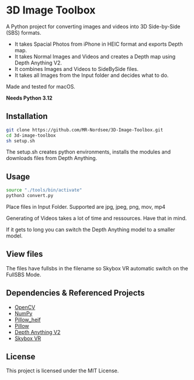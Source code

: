 # 3D Image Toolbox

A Python project for converting images and videos into 3D Side-by-Side (SBS) formats.

- It takes Spacial Photos from iPhone in HEIC format and exports Depth map.
- It takes Normal Images and Videos and creates a Depth map using Depth Anything V2.
- It combines Images and Videos to SideBySide files.
- It takes all Images from the Input folder and decides what to do. 

Made and tested for macOS.

**Needs Python 3.12**

## Installation

```bash
git clone https://github.com/MR-Nordsee/3D-Image-Toolbox.git
cd 3d-image-toolbox
sh setup.sh
```

The setup.sh creates python environments, installs the modules and downloads files from Depth Anything.

## Usage

```bash
source "./tools/bin/activate"
python3 convert.py
```

Place files in Input Folder.
Supported are jpg, jpeg, png, mov, mp4

Generating of Videos takes a lot of time and ressources. Have that in mind.

If it gets to long you can switch the Depth Anything model to a smaller model.

## View files

The files have fullsbs in the filename so Skybox VR automatic switch on the FullSBS Mode.

## Dependencies & Referenced Projects

- [OpenCV](https://github.com/opencv/opencv)
- [NumPy](https://github.com/numpy/numpy)
- [Pillow_heif](https://github.com/bigcat88/pillow_heif)
- [Pillow](https://github.com/python-pillow/Pillow)
- [Depth Anything V2](https://github.com/DepthAnything/Depth-Anything-V2)
- [Skybox VR](https://skybox.xyz/)

## License

This project is licensed under the MIT License.